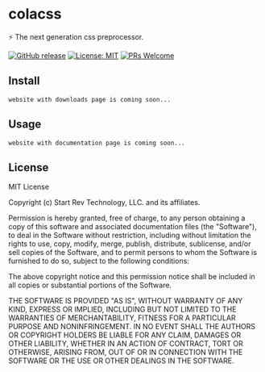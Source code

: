 # colacss

:zap: The next generation css preprocessor.

[![GitHub release](https://img.shields.io/github/release/startrev/colacss.svg)](https://github.com/startrev/colacss/releases/) [![License: MIT](https://img.shields.io/badge/License-MIT-yellow.svg)](https://github.com/startrev/colacss) [![PRs Welcome](https://img.shields.io/badge/PRs-welcome-brightgreen.svg?style=flat)](https://github.com/startrev/colacss)

## Install
```
website with downloads page is coming soon...

```
## Usage
```
website with documentation page is coming soon...
```

## License
MIT License

Copyright (c) Start Rev Technology, LLC. and its affiliates.

Permission is hereby granted, free of charge, to any person obtaining a copy
of this software and associated documentation files (the "Software"), to deal
in the Software without restriction, including without limitation the rights
to use, copy, modify, merge, publish, distribute, sublicense, and/or sell
copies of the Software, and to permit persons to whom the Software is
furnished to do so, subject to the following conditions:

The above copyright notice and this permission notice shall be included in all
copies or substantial portions of the Software.

THE SOFTWARE IS PROVIDED "AS IS", WITHOUT WARRANTY OF ANY KIND, EXPRESS OR
IMPLIED, INCLUDING BUT NOT LIMITED TO THE WARRANTIES OF MERCHANTABILITY,
FITNESS FOR A PARTICULAR PURPOSE AND NONINFRINGEMENT. IN NO EVENT SHALL THE
AUTHORS OR COPYRIGHT HOLDERS BE LIABLE FOR ANY CLAIM, DAMAGES OR OTHER
LIABILITY, WHETHER IN AN ACTION OF CONTRACT, TORT OR OTHERWISE, ARISING FROM,
OUT OF OR IN CONNECTION WITH THE SOFTWARE OR THE USE OR OTHER DEALINGS IN THE
SOFTWARE.
